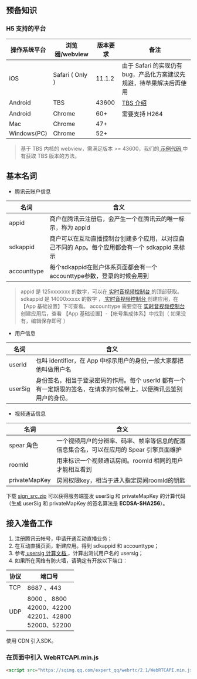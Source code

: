 ## 预备知识
###  H5 支持的平台

| 操作系统平台  | 浏览器/webview  | 版本要求  |  备注|
| ------------------------- | -------- | ---------------------- |------- |
| iOS          | Safari ( Only ) | 11.1.2 | 由于 Safari 的实现仍有 bug，产品化方案建议先规避，待苹果解决后再使用 |
| Android      | TBS | 43600                |   [TBS 介绍](http://x5.tencent.com/)   |
| Android      | Chrome | 60+               | 需要支持 H264  |
| Mac          | Chrome | 47+                |      |
| Windows(PC)  | Chrome | 52+                |  | |

> 基于 TBS 内核的 webview，需满足版本 >= 43600，我们的[ 示例代码 ](/document/product/647/16924#.E6.A3.80.E6.B5.8B.E6.98.AF.E5.90.A6.E6.94.AF.E6.8C.81webrtc)中有获取 TBS 版本的方法。


## 基本名词

* 腾讯云账户信息

| 名词          | 含义                                       |
| ----------- | ---------------------------------------- |
| appid       | 商户在腾讯云注册后，会产生一个在腾讯云的唯一标示，称为 appid         |
| sdkappid    | 商户可以在互动直播控制台创建多个应用，以对应自己不同的 App。每个应用都会有一个 sdkappid 来标示 |
| accounttype | 每个sdkappid在账户体系页面都会有一个accounttype参数，登录的时候会用到 |

> appid 是 125xxxxxxx 的数字，可以在[ 实时音视频控制台 ](https://console.cloud.tencent.com/ilvb)的顶部获取。
> sdkappid 是  14000xxxxx 的数字 ，[ 实时音视频控制台 ](https://console.cloud.tencent.com/ilvb)创建应用，在【App 基础设置】下可查看。
> accounttype 需要您在 [ 实时音视频控制台 ](https://console.cloud.tencent.com/ilvb)创建应用后，查看 【App 基础设置】-【帐号集成体系】中找到（ 如果没有，编辑保存即可 ）


* 用户信息

| 名词      | 含义                                       |
| ------- | ---------------------------------------- |
| userId  | 也叫 identifier，在 App 中标示用户的身份,一般大家都把他叫做用户名    |
| userSig | 身份签名，相当于登录密码的作用。每个 userId 都有一个有一定期限的签名，在请求的时候带上，以便腾讯云鉴别用户的身份。 |


* 视频通话信息

| 名词      | 含义                                       |
| ------- | ---------------------------------------- |
| spear 角色 | 一个视频用户的分辨率、码率、帧率等信息的配置信息集合名，可以在应用的 Spear 引擎页面维护 |
| roomId  | 用来标识一个视频通话房间。roomId 相同的用户才能相互看到             |
| privateMapKey  | 房间权限key，相当于进入指定房间roomId的钥匙             |

下载 [sign_src.zip](http://dldir1.qq.com/hudongzhibo/mlvb/sign_src_v1.0.zip) 可以获得服务端签发 userSig 和 privateMapKey 的计算代码（生成 userSig 和 privateMapKey 的签名算法是 **ECDSA-SHA256**）。

## 接入准备工作

1. 注册腾讯云帐号，申请开通互动直播业务；
2. 在互动直播页面，新建应用。得到 sdkappid 和 accounttype；
3. 参考[ usersig 计算文档 ](https://cloud.tencent.com/document/product/268/7656)，计算出测试用户名的 usersig；
4. 如果所在网络有防火墙，请确定有开放以下端口：

| 协议      | 端口号                                       |
| ------- | ---------------------------------------- |
| TCP | 8687 、443 |
| UDP  | 8000 、 8800 <br/>42000、42200 <br/>42201、42800 <br/>52000、52200 |

使用 CDN 引入SDK。
### 在页面中引入 WebRTCAPI.min.js

```html
<script src="https://sqimg.qq.com/expert_qq/webrtc/2.1/WebRTCAPI.min.js"></script>
```


